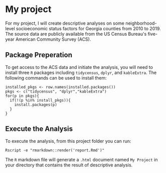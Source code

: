 # My project
For my project, I will create descriptive analyses on some neighborhood-level socioeconomic status factors for Georgia counties from 2010 to 2019. The source data are publicly available from the US Census Bureau's five-year American Community Survey (ACS).
## Package Preperation
To get access to the ACS data and initiate the analysis, you will need to install three `R` packages including `tidycensus`, `dplyr`, and `kableExtra`. The following commands can be used to install them:
```
installed_pkgs <- row.names(installed.packages())
pkgs <- c("tidycensus", "dplyr","kableExtra")
for(p in pkgs){
  if(!(p %in% install_pkgs)){
    install.packages(p)
  }
}
```
## Execute the Analysis
To execute the analysis, from this project folder you can run:
```
Rscript -e "rmarkdown::render('report.Rmd')"
```
The `R` markdown file will generate a `.html` document named `My Project` in your directory that contains the result of descriptive analysis.

